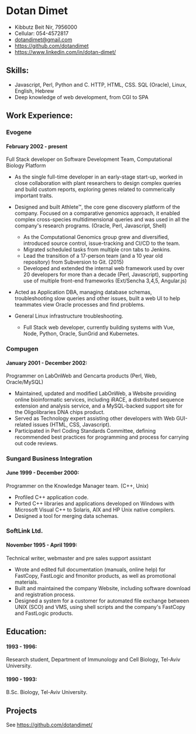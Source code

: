 # Dotan Dimet

  - Kibbutz Beit Nir, 7956000
  - Cellular: 054-4572817
  - dotandimet@gmail.com
  - https://github.com/dotandimet
  - https://www.linkedin.com/in/dotan-dimet/

## Skills:
    
 - Javascript, Perl, Python and C. HTTP, HTML, CSS. SQL (Oracle), Linux, English, Hebrew
 - Deep knowledge of web development, from CGI to SPA
    
## Work Experience:

### Evogene

#### February 2002 - present
  
Full Stack developer on Software Development Team, Computational Biology Platform

- As the single full-time developer in an early-stage start-up, worked in close collaboration with
plant researchers to design complex queries and build custom reports, exploring genes related to
commerically important traits.

- Designed and built Athlete™, the core gene discovery platform of the company.
Focused on a comparative genomics approach, it enabled complex cross-species 
multidimensional queries and was used in all the company's research programs.
(Oracle, Perl, Javascript, Shell)

  - As the Computational Genomics group grew and diversified, introduced source control, issue-tracking
and CI/CD to the team.
  - Migrated scheduled tasks from multiple cron tabs to Jenkins.
  - Lead the transition of a 17-person team (and a 10 year old repository) from Subversion to Git. (2015)
  - Developed and extended the internal web framework used by over 20 developers
for more than a decade (Perl, Javascript), supporting use of multiple front-end frameworks
(Ext/Sencha 3,4,5, Angular.js)
- Acted as Application DBA, managing database schemas, troubleshooting slow queries and other issues,
built a web UI to help teammates view Oracle processes and find problems.
- General Linux infrastructure troubleshooting.
  - Full Stack web developer, currently building systems with Vue, Node, Python, Oracle, SunGrid and Kubernetes.


### Compugen 

#### January 2001 - December 2002:

Programmer on LabOnWeb and Gencarta products (Perl, Web, Oracle/MySQL)

- Maintained, updated and modified LabOnWeb, a Website
providing online bioinformatic services, including
iRACE, a distributed sequence extension and analysis service, and 
a MySQL-backed support site for the Oligolibraries DNA chips
product.
- Served as Technology expert assisting other developers with
Web GUI-related issues (HTML, CSS, Javascript). 
- Participated in Perl Coding Standards Committee, defining
recommended best practices for programming and process for carrying out
code reviews.



### Sungard Business Integration

#### June 1999 - December 2000:

Programmer on the Knowledge Manager team.
(C++, Unix)

- Profiled C++ application code.
- Ported C++ libraries and applications developed on
Windows with Microsoft Visual C++ to
Solaris, AIX and HP Unix native compilers.
- Designed a tool for merging data schemas.


### SoftLink Ltd.

#### November 1995 - April 1999:

Technical writer,
webmaster and pre sales support assistant

- Wrote and edited full documentation (manuals, online help) for
FastCopy, FastLogic and fmonitor products, as well as promotional
materials.
- Built and maintained the company Website, including software download
and registration process.
- Designed a system for a customer for automated file
exchange between UNIX (SCO) and VMS, using shell scripts and the
company's FastCopy and FastLogic products.


## Education:

#### 1993 - 1996:
Research student, Department of Immunology and Cell Biology, Tel-Aviv University.

#### 1990 - 1993:
B.Sc. Biology, Tel-Aviv University.

## Projects

See https://github.com/dotandimet/
